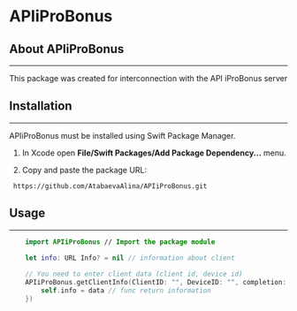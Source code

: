 # APIiProBonus

## About APIiProBonus
____
This package was created for interconnection with the API iProBonus  server

## Installation
____

APIiProBonus must be installed using Swift Package Manager.

1. In Xcode open **File/Swift Packages/Add Package Dependency...** menu. 

2. Copy and paste the package URL:

```
 https://github.com/AtabaevaAlina/APIiProBonus.git
```
## Usage
____

```swift
    import APIiProBonus // Import the package module

    let info: URL Info? = nil // information about client
    
    // You need to enter client data (client id, device id)
    APIiProBonus.getClientInfo(ClientID: "", DeviceID: "", completion: { data in
        self.info = data // func return information 
    })
```
